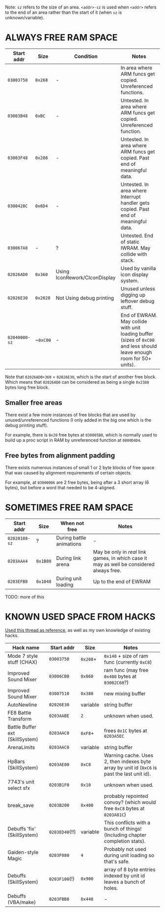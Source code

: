 
Note: `sz` refers to the size of an area. `<addr>-sz` is used when `<addr>` refers to the end of an area rather than the start of it (when `sz` is unknown/variable).

# ALWAYS FREE RAM SPACE

| Start addr | Size     | Condition | Notes
| ---------- | -------- | --------- | -----
| `03003750` | `0x268`  | -         | In area where ARM funcs get copied. Unreferenced functions.
| `03003B48` | `0xBC`   | -         | Untested. In area where ARM funcs get copied. Unreferenced function.
| `03003F48` | `0x208`  | -         | Untested. In area where ARM funcs get copied. Past end of meaningful data.
| `0300428C` | `0x6D4`  | -         | Untested. In area where Interrupt handler gets copied. Past end of meaningful data.
| `030067A8` | -        | ?         | Untested. End of static IWRAM. May collide with stack.
| `02026AD0` | `0x360`  | Using IconRework/CIconDisplay | Used by vanilla icon display system.
| `02026E30` | `0x2028` | Not Using debug printing | Unused unless digging up leftover debug stuff.
| `02040000-sz` | ~`0xC00` | -    | End of EWRAM. May collide with unit loading buffer (sizes of `0xC00` and less should leave enough room for 50+ units).

Note that `02026AD0+360` = `02026E30`, which is the start of another free block. Which means that `02026AD0` can be considered as being a single `0x2388` bytes long free block.

## Smaller free areas

There exist a few more instances of free blocks that are used by unused/unreferenced functions (I only added in the big one which is the debug printing stuff).

For example, there is `0x20` free bytes at `030005B0`, which is normally used to build up a proc script in RAM by unreferenced function at `0800D4D4`.

## Free bytes from alignment padding

There exists numerous instances of small 1 or 2 byte blocks of free space that was caused by alignment requirements of certain objects.

For example, at `03000006` are 2 free bytes, being after a 3 short array (6 bytes), but before a word that needed to be 4-aligned.

# SOMETIMES FREE RAM SPACE

| Start addr    | Size     | When not free            | Notes
| ------------- | -------- | ------------------------ | -----
| `02020188-sz` | ?        | During battle animations | -
| `0203AAA4`    | `0x1B80` | During link arena        | May be only in *real* link games, in which case it may as well be considered always free.
| `0203EFB8`    | `0x1048` | During unit loading      | Up to the end of EWRAM

TODO: more of this

# KNOWN USED SPACE FROM HACKS

[Used this thread as reference](https://feuniverse.us/t/information-on-the-ram-area-that-the-patch-uses-independently/3334?u=stanh), as well as my own knowledge of existing hacks.

| Hack name                   | Start addr     | Size     | Notes
| --------------------------- | -------------- | -------- | -----
| Mode 7 style stuff (CHAX)   | `03003750`     | `0x208`+ | `0x140` + size of ram func (currently `0xC8`)
| Improved Sound Mixer        | `03006CB0`     | `0x860`  | ram func (may free `0x400` bytes at `03002C60`?)
| Improved Sound Mixer        | `03007510`     | `0x380`  | new mixing buffer
| AutoNewline                 | `02026E30`     | variable | string buffer
| FE8 Battle Transform        | `0203AABE`     | `2`      | unknown when used.
| Battle Buffer ext (SkillSystem) | `0203AAC0` | `0xF8`+  | frees `0x1C` bytes at `0203A5EC`
| ArenaLimits                 | `0203AAC0`     | variable | string buffer
| HpBars (SkillSystem)        | `0203AE00`     | `0xC8`   | Warning cache. Uses 2, then indexes byte array by unit id (`0xC6` is past the last unit id).
| 7743's unit select sfx      | `0203B1F0`     | `0x10`   | unknown when used.
| break_save                  | `0203B200`     | `0x400`  | probably repointed convoy? (which would free `0xC8` bytes at `0203A81C`)
| Debuffs 'fix' (SkillSystem) | `0203ED40`(!!) | variable | This conflicts with a bunch of things! (Including chapter completion stats).
| Gaiden-style Magic          | `0203F080`     | `4`      | Probably not used during unit loading so that's safe.
| Debuffs (SkillSystem)       | `0203F100`(!)  | `0x900`  | array of 8 byte entries indexed by unit id leaves a bunch of holes.
| Debuffs (VBA/make)          | `0203FBB8`     | `0x448`  | -